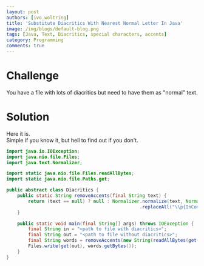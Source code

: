 ```yaml
---
layout: post
authors: [ivo_woltring]
title: 'Substitute Diacritics With Nearest Normal Letter In Java'
image: /img/blogs/default-blog.png
tags: [Java, Text, Diacritics, special characters, accents]
category: Programming
comments: true
---
```



# Challenge

You have a file with lots of diacritics but need to have them as "normal" text.

<!-- more -->

# Solution

Here it is.  
Simple if you know it, but hell to find out if you don't. 

```java
import java.io.IOException;
import java.nio.file.Files;
import java.text.Normalizer;

import static java.nio.file.Files.readAllBytes;
import static java.nio.file.Paths.get;

public abstract class Diacritics {
    public static String removeAccents(final String text) {
        return (text == null) ? null : Normalizer.normalize(text, Normalizer.Form.NFD)
                                                 .replaceAll("\\p{InCombiningDiacriticalMarks}+", "");
    }

    public static void main(final String[] args) throws IOException {
        final String in = "<path to file with diacritics>";
        final String out = "<path to file without diacritics>";
        final String words = removeAccents(new String(readAllBytes(get(in))));
        Files.write(get(out), words.getBytes());
    }
}
```


        
